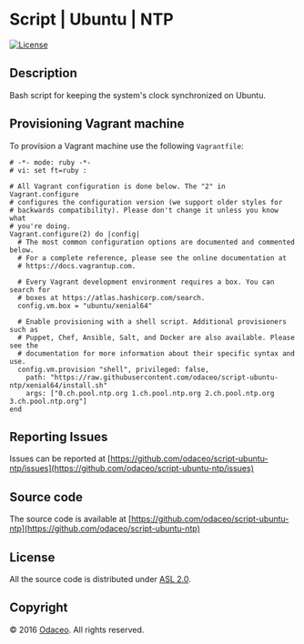 # Script | Ubuntu | NTP

[![License](https://img.shields.io/github/license/odaceo/script-ubuntu-ntp.svg)](LICENSE)

## Description

Bash script for keeping the system's clock synchronized on Ubuntu.

## Provisioning Vagrant machine

To provision a Vagrant machine use the following ``Vagrantfile``:

``` shell
# -*- mode: ruby -*-
# vi: set ft=ruby :

# All Vagrant configuration is done below. The "2" in Vagrant.configure
# configures the configuration version (we support older styles for
# backwards compatibility). Please don't change it unless you know what
# you're doing.
Vagrant.configure(2) do |config|
  # The most common configuration options are documented and commented below.
  # For a complete reference, please see the online documentation at
  # https://docs.vagrantup.com.

  # Every Vagrant development environment requires a box. You can search for
  # boxes at https://atlas.hashicorp.com/search.
  config.vm.box = "ubuntu/xenial64"
  
  # Enable provisioning with a shell script. Additional provisioners such as
  # Puppet, Chef, Ansible, Salt, and Docker are also available. Please see the
  # documentation for more information about their specific syntax and use.
  config.vm.provision "shell", privileged: false, 
    path: "https://raw.githubusercontent.com/odaceo/script-ubuntu-ntp/xenial64/install.sh"
    args: ["0.ch.pool.ntp.org 1.ch.pool.ntp.org 2.ch.pool.ntp.org 3.ch.pool.ntp.org"]
end
```

## Reporting Issues

Issues can be reported at [https://github.com/odaceo/script-ubuntu-ntp/issues](https://github.com/odaceo/script-ubuntu-ntp/issues)

## Source code

The source code is available at [https://github.com/odaceo/script-ubuntu-ntp](https://github.com/odaceo/script-ubuntu-ntp)

## License

All the source code is distributed under [ASL 2.0](LICENSE).

## Copyright

© 2016 [Odaceo](http://odaceo.ch). All rights reserved.